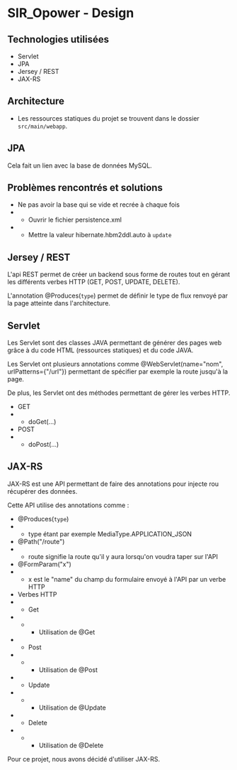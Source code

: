 ﻿# SIR_Opower - Design

## Technologies utilisées

* Servlet
* JPA
* Jersey / REST
* JAX-RS

## Architecture

* Les ressources statiques du projet se trouvent dans le dossier ```src/main/webapp```.

## JPA

Cela fait un lien avec la base de données MySQL.

## Problèmes rencontrés et solutions

* Ne pas avoir la base qui se vide et recrée à chaque fois
*	* Ouvrir le fichier persistence.xml
*	* Mettre la valeur hibernate.hbm2ddl.auto à ```update```

## Jersey / REST

L'api REST permet de créer un backend sous forme de routes tout en gérant les différents verbes HTTP (GET, POST, UPDATE, DELETE).

L'annotation @Produces(```type```) permet de définir le type de flux renvoyé par la page atteinte dans l'architecture.

## Servlet

Les Servlet sont des classes JAVA permettant de générer des pages web grâce à du code HTML (ressources statiques) et du code JAVA.

Les Servlet ont plusieurs annotations comme @WebServlet(name="nom", urlPatterns={"/url"}) permettant de spécifier par exemple la route jusqu'à la page.

De plus, les Servlet ont des méthodes permettant de gérer les verbes HTTP.

* GET
*	* doGet(...)
* POST
*	* doPost(...)

## JAX-RS

JAX-RS est une API permettant de faire des annotations pour injecte rou récupérer des données.

Cette API utilise des annotations comme : 
* @Produces(```type```)
*	* type étant par exemple MediaType.APPLICATION_JSON
* @Path("/route")
*	* route signifie la route qu'il y aura lorsqu'on voudra taper sur l'API
* @FormParam("x")
*	* x est le "name" du champ du formulaire envoyé à l'API par un verbe HTTP
* Verbes HTTP
*	* Get
*	*	* Utilisation de @Get
*	* Post
*	*	* Utilisation de @Post
*	* Update
*	*	* Utilisation de @Update
*	* Delete
*	*	* Utilisation de @Delete

Pour ce projet, nous avons décidé d'utiliser JAX-RS.